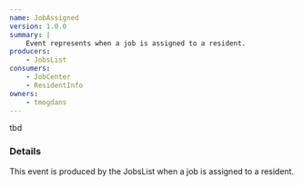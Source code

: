 ```yaml
---
name: JobAssigned
version: 1.0.0
summary: |
    Event represents when a job is assigned to a resident.
producers:
    - JobsList
consumers:
    - JobCenter
    - ResidentInfo
owners:
    - tmogdans
---
```


<Admonition>tbd</Admonition>

### Details

This event is produced by the JobsList when a job is assigned to a resident.

<NodeGraph title="Consumer / Producer Diagram" />

<Schema />
